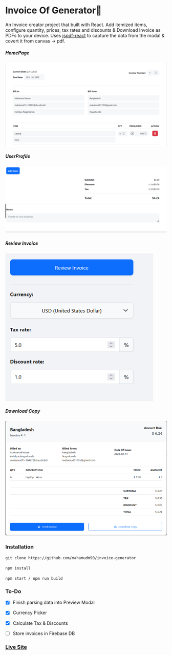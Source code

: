 # Invoice Of Generator🧾

An Invoice creator project that built with React. Add itemized items, configure quantity, prices, tax rates and discounts & Download Invoice as PDFs to your device. Uses [jspdf-react](https://www.npmjs.com/package/jspdf-react) to capture the data from the modal & covert it from canvas -> pdf.



##### HomePage

![ScreenShot of Form](screenshots/a.png)



##### UserProfile

![ScreenShot of Form](screenshots/b.png)



##### Review Invoice

![ScreenShot of Form](screenshots/c.png)



##### Download Copy

![ScreenShot of Form](screenshots/d.png)


### Installation

```
git clone https://github.com/mahamudm90/invoice-generator

npm install

npm start / npm run build
```

### To-Do
- [x] Finish parsing data into Preview Modal

- [x] Currency Picker

- [x] Calculate Tax & Discounts

- [ ] Store invoices in Firebase DB


 ###    [Live Site](https://invoice-generator-react.netlify.app/) 
